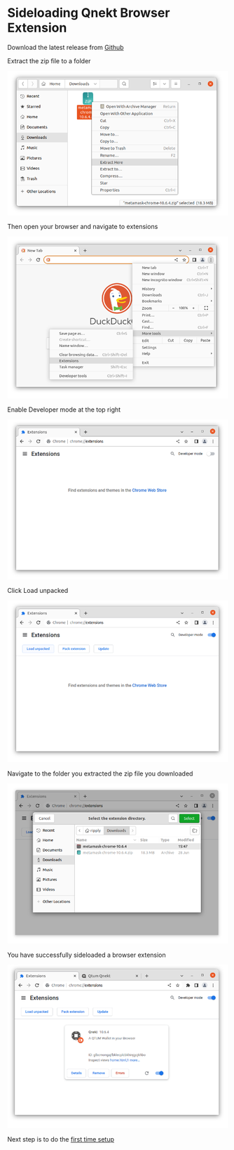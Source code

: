 # Sideloading Qnekt Browser Extension

Download the latest release from [Github](https://github.com/earlgreytech/metamask-extension/releases)

Extract the zip file to a folder

![](./qnekt-install/qnekt-sideload-extract.PNG)

Then open your browser and navigate to extensions

![](./qnekt-install/qnekt-sideload-open-extensions.PNG)

Enable Developer mode at the top right

![](./qnekt-install/qnekt-sideload-developer-mode.PNG)

Click Load unpacked

![](./qnekt-install/qnekt-sideload-load-unpacked.PNG)

Navigate to the folder you extracted the zip file you downloaded

![](./qnekt-install/qnekt-sideload-select-folder.PNG)

You have successfully sideloaded a browser extension

![](./qnekt-install/qnekt-sideload-loaded.PNG)

Next step is to do the [first time setup](./qnekt-setup.md)
